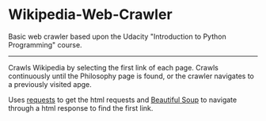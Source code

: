 # Wikipedia-Web-Crawler
Basic web crawler based upon the Udacity "Introduction to Python Programming" course.

------------------------------------------------------------------------------------------------
Crawls Wikipedia by selecting the first link of each page. Crawls continuously until the Philosophy page is found, or the crawler navigates to a previously visited apge.

Uses [requests](https://github.com/requests/requests) to get the html requests and [Beautiful Soup](https://www.crummy.com/software/BeautifulSoup/) to navigate through a html response to find the first link.
